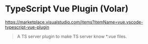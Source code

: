 # TypeScript Vue Plugin (Volar)

<https://marketplace.visualstudio.com/items?itemName=vue.vscode-typescript-vue-plugin>

> A TS server plugin to make TS server know *.vue files.

